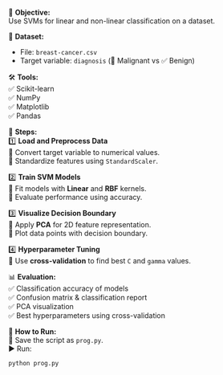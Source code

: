 

📍 **Objective:**  
Use SVMs for linear and non-linear classification on a dataset.

📂 **Dataset:**  
- File: `breast-cancer.csv`  
- Target variable: `diagnosis` (🦠 Malignant vs ✅ Benign)

🛠️ **Tools:**  
✅ Scikit-learn  
✅ NumPy  
✅ Matplotlib  
✅ Pandas  

🔹 **Steps:**  
1️⃣ **Load and Preprocess Data**  
   🔹 Convert target variable to numerical values.  
   🔹 Standardize features using `StandardScaler`.  

2️⃣ **Train SVM Models**  
   🔹 Fit models with **Linear** and **RBF** kernels.  
   🔹 Evaluate performance using accuracy.  

3️⃣ **Visualize Decision Boundary**  
   🔹 Apply **PCA** for 2D feature representation.  
   🔹 Plot data points with decision boundary.  

4️⃣ **Hyperparameter Tuning**  
   🔹 Use **cross-validation** to find best `C` and `gamma` values.  

📊 **Evaluation:**  
✅ Classification accuracy of models  
✅ Confusion matrix & classification report  
✅ PCA visualization  
✅ Best hyperparameters using cross-validation  

🚀 **How to Run:**  
💾 Save the script as `prog.py`.  
▶️ Run:
   ```sh
   python prog.py
